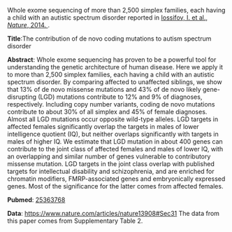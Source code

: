 
Whole exome sequencing of more than 2,500 simplex families, each having a 
child with an autistic spectrum disorder reported in
<a href="https://www.nature.com/articles/nature13908" target="_blank">
Iossifov, I. et al., *Nature*, 2014.
</a>.

**Title**:The contribution of de novo coding mutations to autism spectrum disorder

**Abstract**: Whole exome sequencing has proven to be a powerful tool for understanding the
genetic architecture of human disease. Here we apply it to more than 2,500
simplex families, each having a child with an autistic spectrum disorder. By
comparing affected to unaffected siblings, we show that 13% of de novo missense
mutations and 43% of de novo likely gene-disrupting (LGD) mutations contribute
to 12% and 9% of diagnoses, respectively. Including copy number variants,
coding de novo mutations contribute to about 30% of all simplex and 45% of
female diagnoses. Almost all LGD mutations occur opposite wild-type alleles.
LGD targets in affected females significantly overlap the targets in males of
lower intelligence quotient (IQ), but neither overlaps significantly with
targets in males of higher IQ. We estimate that LGD mutation in about 400 genes
can contribute to the joint class of affected females and males of lower IQ,
with an overlapping and similar number of genes vulnerable to contributory
missense mutation. LGD targets in the joint class overlap with published
targets for intellectual disability and schizophrenia, and are enriched for
chromatin modifiers, FMRP-associated genes and embryonically expressed genes.
Most of the significance for the latter comes from affected females.

**Pubmed**: 
<a href="https://pubmed.ncbi.nlm.nih.gov/25363768/" target="_blank">25363768</a>

**Data**: <a href="https://www.nature.com/articles/nature13908#Sec31" target="_blank">
https://www.nature.com/articles/nature13908#Sec31</a>
The data from this paper comes from Supplementary Table 2.